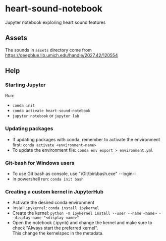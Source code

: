 # heart-sound-notebook

Jupyter notebook exploring heart sound features

## Assets

The sounds in `assets` directory come from https://deepblue.lib.umich.edu/handle/2027.42/120554


## Help

### Starting Jupyter

Run:
- `conda init`
- `conda activate heart-sound-notebook`
- `jupyter notebook` or `jupyter lab`

### Updating packages

- If updating packages with conda, remember to activate the environment first: `conda activate <environment-name>`
- To update the environment file: `conda env export > environment.yml`

### Git-bash for Windows users

- To use Git bash as console, use "<Your path>\Git\bin\bash.exe" --login-i
- In powershell run: `conda init bash`

### Creating a custom kernel in JupyterHub

- Activate the desired conda environment
- Install `ipykernel`: `conda install ipykernel`
- Create the kernel: `python -m ipykernel install --user --name <name> --display-name "<display name>"`
- Open the notebook (.ipynb) and change the kernel and make sure to check "Always start the preferred kernel".  
This change the kernelspec in the metadata. 
